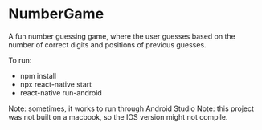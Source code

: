 # NumberGame

A fun number guessing game, where the user guesses based on the number of correct digits and positions of previous guesses. 

To run: 

  * npm install
  * npx react-native start
  * react-native run-android 

Note: sometimes, it works to run through Android Studio 
Note: this project was not built on a macbook, so the IOS version might not compile.
